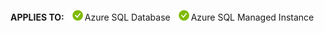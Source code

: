 <Token>**APPLIES TO:** ![yes](../media/applies-to/yes.png)Azure SQL Database ![yes](../media/applies-to/yes.png)Azure SQL Managed Instance </Token>

